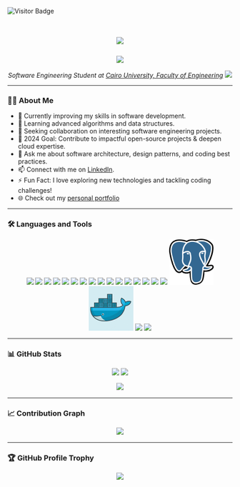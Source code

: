 ![Visitor Badge](https://visitor-badge.laobi.icu/badge?page_id=ahmedfathy0-0)

<h1 align="center">
  <img src="https://readme-typing-svg.herokuapp.com/?font=Righteous&size=35&center=true&vCenter=true&width=500&height=70&duration=4000&lines=Hi+There!+👋;+I'm+Ahmed+Fathy!;&color=ff0000" />
</h1>

<p align="center">
  <img src="https://user-images.githubusercontent.com/74038190/219923809-b86dc415-a0c2-4a38-bc88-ad6cf06395a8.gif" width="400" />
</p>

<p align="center"><em>
  Software Engineering Student at <a href="http://eng.cu.edu.eg/en/page/36/?s=8+">Cairo University, Faculty of Engineering</a> <img src="https://media.giphy.com/media/WUlplcMpOCEmTGBtBW/giphy.gif" width="30" />
</em></p>

---

### 👨‍💻 About Me

- 🔭 Currently improving my skills in software development.
- 🌱 Learning advanced algorithms and data structures.
- 👯 Seeking collaboration on interesting software engineering projects.
- 🥅 2024 Goal: Contribute to impactful open-source projects & deepen cloud expertise.
- 💬 Ask me about software architecture, design patterns, and coding best practices.
- 📫 Connect with me on [LinkedIn](www.linkedin.com/in/ahmedfathy-x1).
- ⚡ Fun Fact: I love exploring new technologies and tackling coding challenges!
- 🌐 Check out my [personal portfolio](https://ahmed-portfolio-swart-kappa.vercel.app/)

---

### 🛠️ Languages and Tools

<p align="center">
  <img src="https://user-images.githubusercontent.com/74038190/212257454-16e3712e-945a-4ca2-b238-408ad0bf87e6.gif" width="100" />
  <img src="https://user-images.githubusercontent.com/74038190/212257472-08e52665-c503-4bd9-aa20-f5a4dae769b5.gif" width="100" />
  <img src="https://user-images.githubusercontent.com/74038190/212257468-1e9a91f1-b626-4baa-b15d-5c385dfa7ed2.gif" width="100" />
  <img src="https://user-images.githubusercontent.com/74038190/212257465-7ce8d493-cac5-494e-982a-5a9deb852c4b.gif" width="100" />
  <img src="https://user-images.githubusercontent.com/74038190/212257467-871d32b7-e401-42e8-a166-fcfd7baa4c6b.gif" width="100" />
  <img src="https://user-images.githubusercontent.com/74038190/212281756-450d3ffa-9335-4b98-a965-db8a18fee927.gif" width="100" />
  <img src="https://user-images.githubusercontent.com/74038190/212280805-9bcb336b-8c55-46a8-abf8-ff286ab55472.gif" width="100" />
  <img src="https://user-images.githubusercontent.com/74038190/212281775-b468df30-4edc-4bf8-a4ee-f52e1aaddc86.gif" width="100" />
  <img src="https://github.com/Anmol-Baranwal/Cool-GIFs-For-GitHub/assets/74038190/1a797f46-efe4-41e6-9e75-5303e1bbcbfa" width="100" />
  <img src="https://github.com/Anmol-Baranwal/Cool-GIFs-For-GitHub/assets/74038190/29fd6286-4e7b-4d6c-818f-c4765d5e39a9" width="100" />
  <img src="https://github.com/Anmol-Baranwal/Cool-GIFs-For-GitHub/assets/74038190/67f477ed-6624-42da-99f0-1a7b1a16eecb" width="100" />
  <img src="https://github.com/Anmol-Baranwal/Cool-GIFs-For-GitHub/assets/74038190/3c16d4f2-b757-4c70-8f42-43d5dddd2c36" width="100" />
  <img src="https://github.com/Anmol-Baranwal/Cool-GIFs-For-GitHub/assets/74038190/3fb2cdf6-8920-462e-87a4-95af376418aa" width="100" />
  <img src="https://github.com/Anmol-Baranwal/Cool-GIFs-For-GitHub/assets/74038190/de038172-e903-4951-926c-755878deb0b4" width="100" />
  <img src="https://github.com/Anmol-Baranwal/Cool-GIFs-For-GitHub/assets/74038190/398b19b1-9aae-4c1f-8bc0-d172a2c08d68" width="100" />
  <img src="https://github.com/Anmol-Baranwal/Cool-GIFs-For-GitHub/assets/74038190/e0d299f2-767c-4c21-bd49-90f2a19f1a78" width="100" />
  <img src="./GIFS/postgresql.svg" width="100" />
  <img src="./GIFS/Doccker.gif" width="100" />
  <img src="https://www.jenkins.io/images/jenkins-logo-title-dark.svg" width="300" />
  <img src="https://github.com/user-attachments/assets/844ca364-4d71-42b3-aaec-4a6c3509ee2e" width="300" />
</p>

---

### 📊 GitHub Stats

<p align="center">
  <img src="https://github-readme-stats.vercel.app/api?username=ahmedfathy0-0&show_icons=true&count_private=true&theme=dracula&locale=en" height="150" />
  <img src="https://github-readme-streak-stats.herokuapp.com/?user=ahmedfathy0-0&theme=dracula" height="150" />
</p>

<p align="center">
  <img src="https://github-readme-stats.vercel.app/api/top-langs/?username=ahmedfathy0-0&theme=dracula&layout=compact&hide_border=true&hide=html" width="400" />
</p>


---

### 📈 Contribution Graph

<p align="center">
  <img src="https://github-readme-activity-graph.vercel.app/graph?username=ahmedfathy0-0&theme=dracula&hide_border=true&area=true&custom_title=My+Contribution+Graph" />
</p>

---

### 🏆 GitHub Profile Trophy

<p align="center">
  <img src="https://github-profile-trophy.vercel.app/?username=ahmedfathy0-0&theme=dracula&no-frame=true" />
</p>
